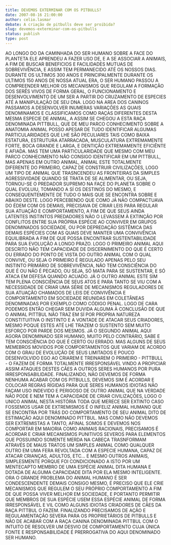 ```yaml
---
title: DEVEMOS EXTERMINAR COM OS PITBULLS?
date: 2007-08-16 21:00:00
author: celio.lasmar
debate: A criação de pitbulls deve ser proibida?
slug: devemos-exterminar-com-os-pitbulls
status: publish 
type: post
---
```


AO LONGO DO DA CAMINHADA DO SER HUMANO SOBRE A FACE DO PLANTETA ELE APRENDEU A FAZER USO DE, E A SE ASSOCIAR A ANIMAIS, A FIM DE BUSCAR BENEFICIOS E FACILIDADES MUTUAS DE SOBREVIVÊNCIA, E ASSIM TEM PERMANECIDO ATÉ OS NOSSOS DIAS. DURANTE OS ULTIMOS 300 ANOS E PRINCIPALMENTE DURANTE OS ULTIMOS 150 ANOS DE NOSSA ATUAL ERA, O SER HUMANO PASSOU A COMPREENDER MELHOR OS MECANISMOS QUE REGULAM A FORMAÇÃO DOS SERÊS VIVOS DE FORMA GERAL, O FUNCIONAMENTO E DESENVOLVIMENTO DE UM SER A PARTIR DO CRUZAMENTO DE ESPECIES ATÉ A MANIPULAÇÃO DE SEU DNA. LOGO NA AREA DOS CANINOS PASSAMOS A DESENVOLVER INUMERAS VARIAÇÕES AS QUAIS DENOMINAMOS E CLASSIFICAMOS COMO RAÇAS DIFERENTES DESTA MESMA ESPECIE DE ANIMAL, A ASSIM SE CHEGOU A ESTA RAÇA DENOMINADA PITTBULL, QUE DE MEU PARCO CONHECIMENTO SOBRE A ANATOMIA ANIMAL POSSO APESAR DE TUDO IDENTIFICAR ALGUMAS PARTICULARIDADES QUE LHE SÃO PECULIARES TAIS COMO BAIXA ESTATURA, ESTRUTURA ATARRACADA, MUSCULATURA EXTREMAMENTE FORTE, BOCA GRANDE E LARGA, E DENTIÇÃO EXTREMAMENTE EFICIÊNTE E AFIADA. MAS TEM UMA PARTICULARIDADE QUE MESMO COM MEU PARCO CONHECIMENTO NÃO CONSIGO IDENTIFICAR EM UM PITTBULL, MAS APENAS EM OUTRO ANIMAL, ANIMAL ESTE TOTALMENTE DIFERENTE DO PRIMEIRO, CAPAZ DE CONSTRUIR CIVILIZAÇÕES, LOGO UM TIPO DE ANIMAL QUE TRASNCENDEU AS FRONTEIRAS DA SIMPLES AGRESSIVIDADE QUANDO SE TRATA DE SE ALIMENTAR, OU SEJA, TORNOU-SE O PREDADOR SUPREMO NA FAÇE DO PLANETA SOBRE O QUAL EVOLUIU, TOMANDO A SÍ OS DESTINOS DO MESMO, E CONSEQUENTEMENTE DE TUDO O MAIS QUE SE ENCONTRA SOBRE E ABAIXO DESTE. LOGO PERCEBENDO QUE COMO JÁ NÃO COMPACTUAVA DO ÉDEM COM OS DEMAIS, PRECISAVA DE CRIAR LEIS PARA REGULAR SUA ATUAÇÃO E COMPORTAMENTO, A FIM DE QUE SEUS AINDA LATENTES INSTINTOS PREDADORES NÃO O LEVASSEM À EXTINÇÃO POR CONFLITOS ENTRE SUA PRÓPRIA ESPÉCIE AO CONVIVER EM GRUPOS DENOMINADOS SOCIEDADE, OU POR DEPREDAÇÃO SISTÊMICA DAS DEMAIS ESPÉCIES COM AS QUAIS DEVE MANTER UMA CONVIVÊNCIA EQUILIBRADA A FIM DE QUE POSSA ENCONTRAR SUSTENTABILIDADE PARA SUA EVOLUÇÃO A LONGO PRAZO. LOGO O PRIMEIRO ANIMAL AQUI DESCRITO NÃO TEM CAPACIDADE DE DISCERNIMENTO DO QUE É CERTO OU ERRADO DO PONTO DE VISTA DO OUTRO ANIMAL COM O QUAL CONVIVE, OU SEJA O PRIMEIRO É REGULADO APENAS PELO SEU INSTINTO PRIMÁRIO DE SOBREVIVÊNCIA, NÃO TEM CONSCIÊNCIA DO QUE É OU NÃO É PECADO, OU SEJA, SÓ MATA PARA SE SUSTENTAR, E SÓ ATACA EM DEFESA QUANDO ACUADO. JÁ O OUTRO ANIMAL ESTE SIM TEM PLENA CONSCIÊNCIA DE SEUS ATOS E PARA TANTO SE VIU COM A NECESSIDADE DE CRIAR UMA SÉRIE DE MECANISMOS REGULADORES DE SUA ATUAÇÃO CHAMADOS DE LEIS DE CONVIVÊNCIA E COMPORTAMENTO EM SOCIEDADE REUNIDAS EM COLETÂNEAS DENOMINADAS POR EXEMPLO COMO CÓDIGO PENAL. LOGO DE CARA PODEMOS ENTÃO CHEGAR SEM DUVIDA ALGUMA À CONCLUSÃO DE QUE O ANIMAL PITTBUL NÃO TRAZ EM SÍ POR PROPRIA NATUREZA CONSTITUITIVA O INSTINTO E A VONTADE DE ATACAR SEUS CRIADORES, MESMO POQUE ESTES ATÉ LHE TRAZEM O SUSTENTO SEM MUITO ESFORÇO POR PARDE DOS MESMOS. JÁ O SEGUNDO ANIMAL AQUI AGORA DENOMINADO SER HUMANO, MUITO PELO CONTRÁRIO, SABE E TEM CONSCIÊNCIA DO QUE É CERTO OU ERRADO. MAS ALGUNS DE SEUS MEMEBROS MOVIDOS POR COMPORTAMENTOS QUE VARIAM DE ACORDO COM O GRAU DE EVOLUÇÃO DE SEUS LIMITADOS E POUCO DESENVOLVIDO EGO AO CRIAREM E TREINAREM O PRIMEIRO - PITTBULL - O FAZEM DE FORMA TOTALMENTE IRRESPONSÁVEL VINDO A PROPICIAR ASSIM ATAQUES DESTES CÃES A OUTROS SERES HUMANOS POR PURA IRRESPONSABILIDADE. FINALIZANDO, NÃO DEVEMOS DE FORMA NENHUMA ACABAR COM OS PITBULLS, DEVEMOS SIM É ACORDAR E COLOCAR REGRAS RÍGIDAS PARA QUE SERES HUMANOS IDIOTAS NÃO FAÇAM USO INDEVIDO E PERIGOSO DE OUTRO ANIMAL QUE NA VERDADE NÃO PODE E NEM TEM A CAPACIDADE DE CRIAR CIVILIZAÇÕES, LOGO O UNICO ANIMAL NESTA HISTÓRIA TODA QUE MERECE SER EXTINTO CASO FOSSEMOS USAR DE EXTREMISMOS É O INFELIZ ANIMAL HUMANO QUE SE ENCONTRA POR TRÁS DO COMPORTAMENTO DE SEU ANIMAL DITO DE ESTIMAÇÃO AQUI DENOMINADO PITTBUL. MAS COMO NÃO DEVEMOS SER EXTREMISTAS A TANTO, AFINAL SOMOS E DEVEMOS NOS COMPORTAR EM MAIORIA COMO ANIMAIS RACIONAIS, PRECISAMOS É ACORDAR E CRIAR MECANISMOS PUNITIVOS SEVEROS PARA ELEMENTOS QUE POSSUINDO SOMENTE MERDA NA CABEÇA TRASNFORMAM ATRAVÉS DE MAUS TRATOS UM SIMPLES ANIMAL COMO QUALQUER OUTRO EM UMA FERA REVOLTADA COM A ESPECIE HUMANA, CAPAZ DE ATACAR CRIANÇAS, ADULTOS, ETC... E MESMO OUTROS ANIMAIS, SIMPLESMENTE PORQUE FOI CONDICIONADO A ISTO POR UM MENTECAPTO MEMBRO DE UMA ESPÉCIE ANIMAL DITA HUMANA E DOTADA DE ALGUMA CAPACIDADE DITA POR ELA MESMO INTELIGENTE. ORA O GRANDE PROBLEMA DO ANIMAL HUMANO É SER CONDESCENDENTE DEMAIS CONSIGO MESMO, É PRECISO QUE ELE CRIE MECANISMOS QUE REGULEM O SEU PRÓPRIO COMPORTAMENTO A FIM DE QUE POSSA VIVER MELHOR EM SOCIEDADE, E PORTANTO PERMITIR QUE MEMBROS DE SUA ESPÉCIE USEM ESSA ESPÉCIE ANIMAL DE FORMA IRRESPONSÁVEL E VIL COMO ALGUNS IDIOTAS CRIADORES DE CÃES DA RAÇA PITTBUL O FAZEM. FINALIZANDO PRECISAMOS DE AÇÃO E REGULAMENTAÇÃO SEVERA PARA OS PROPRIETÁRIOS DE PITBULLS E NÃO DE ACABAR COM A RAÇA CANINA DENOMINADA PITTBUL COM O INTUITO DE RESOLVER UM DESVIO DE COMPORTAMENTO CUJA ÚNICA FONTE E RESPONSABILIDADE É PRERROGATIVA DO AQUI DENOMINADO SER HUMANO.  

